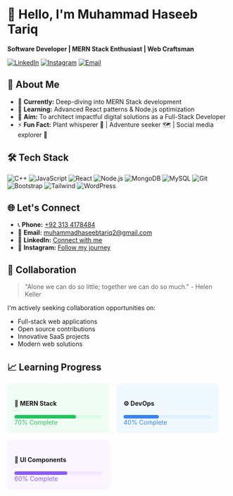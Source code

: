 # 👋 Hello, I'm Muhammad Haseeb Tariq

**Software Developer | MERN Stack Enthusiast | Web Craftsman**

[![LinkedIn](https://img.shields.io/badge/LinkedIn-0077B5?style=for-the-badge&logo=linkedin&logoColor=white)](https://www.linkedin.com/in/muhammad-haseeb-tariq/)
[![Instagram](https://img.shields.io/badge/Instagram-E4405F?style=for-the-badge&logo=instagram&logoColor=white)](https://www.instagram.com/muhammadhaseebtariq/)
[![Email](https://img.shields.io/badge/Gmail-D14836?style=for-the-badge&logo=gmail&logoColor=white)](mailto:muhammadhaseebtariq2@gmail.com)

## 🚀 About Me

- 🔭 **Currently:** Deep-diving into MERN Stack development
- 🌱 **Learning:** Advanced React patterns & Node.js optimization
- 🎯 **Aim:** To architect impactful digital solutions as a Full-Stack Developer
- ⚡ **Fun Fact:** Plant whisperer 🌱 | Adventure seeker 🗺️ | Social media explorer 📱

## 🛠️ Tech Stack

![C++](https://img.shields.io/badge/C%2B%2B-00599C?style=for-the-badge&logo=c%2B%2B&logoColor=white)
![JavaScript](https://img.shields.io/badge/JavaScript-F7DF1E?style=for-the-badge&logo=javascript&logoColor=black)
![React](https://img.shields.io/badge/React-20232A?style=for-the-badge&logo=react&logoColor=61DAFB)
![Node.js](https://img.shields.io/badge/Node.js-339933?style=for-the-badge&logo=nodedotjs&logoColor=white)
![MongoDB](https://img.shields.io/badge/MongoDB-4EA94B?style=for-the-badge&logo=mongodb&logoColor=white)
![MySQL](https://img.shields.io/badge/MySQL-005C84?style=for-the-badge&logo=mysql&logoColor=white)
![Git](https://img.shields.io/badge/Git-F05032?style=for-the-badge&logo=git&logoColor=white)
![Bootstrap](https://img.shields.io/badge/Bootstrap-563D7C?style=for-the-badge&logo=bootstrap&logoColor=white)
![Tailwind](https://img.shields.io/badge/Tailwind_CSS-38B2AC?style=for-the-badge&logo=tailwind-css&logoColor=white)
![WordPress](https://img.shields.io/badge/WordPress-%23117AC9.svg?style=for-the-badge&logo=WordPress&logoColor=white)

## 🌐 Let's Connect

- 📞 **Phone:** [+92 313 4178484](tel:+923134178484)
- 📧 **Email:** [muhammadhaseebtariq2@gmail.com](mailto:muhammadhaseebtariq2@gmail.com)
- 💼 **LinkedIn:** [Connect with me](https://www.linkedin.com/in/muhammadhaseebtariq2/)
- 📸 **Instagram:** [Follow my journey](https://www.instagram.com/muhammadhaseebtariq/)

## 🌟 Collaboration

> "Alone we can do so little; together we can do so much." - Helen Keller

I'm actively seeking collaboration opportunities on:
- Full-stack web applications
- Open source contributions
- Innovative SaaS projects
- Modern web solutions

## 📈 Learning Progress

<div style="display: flex; gap: 1rem; flex-wrap: wrap;">
  <div style="background: #f0fdf4; padding: 1rem; border-radius: 8px; width: 200px;">
    <h4>🌱 MERN Stack</h4>
    <div style="background: #dcfce7; height: 8px; border-radius: 4px;">
      <div style="width: 70%; background: #22c55e; height: 100%; border-radius: 4px;"></div>
    </div>
    <span style="color: #22c55e;">70% Complete</span>
  </div>
  
  <div style="background: #f0f9ff; padding: 1rem; border-radius: 8px; width: 200px;">
    <h4>⚙️ DevOps</h4>
    <div style="background: #e0f2fe; height: 8px; border-radius: 4px;">
      <div style="width: 40%; background: #3b82f6; height: 100%; border-radius: 4px;"></div>
    </div>
    <span style="color: #3b82f6;">40% Complete</span>
  </div>
  
  <div style="background: #faf5ff; padding: 1rem; border-radius: 8px; width: 200px;">
    <h4>🎨 UI Components</h4>
    <div style="background: #f3e8ff; height: 8px; border-radius: 4px;">
      <div style="width: 60%; background: #8b5cf6; height: 100%; border-radius: 4px;"></div>
    </div>
    <span style="color: #8b5cf6;">60% Complete</span>
  </div>
</div>
